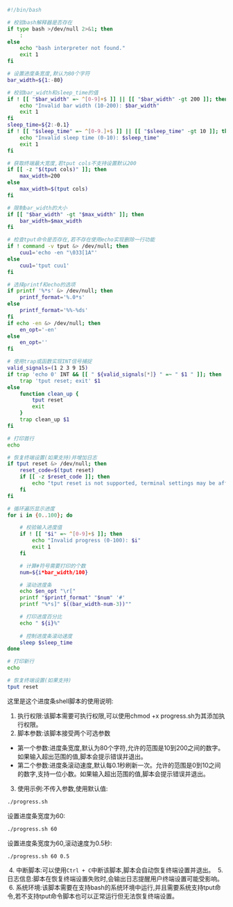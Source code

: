 ```bash
#!/bin/bash

# 校验bash解释器是否存在
if type bash >/dev/null 2>&1; then  
    :  
else  
    echo "bash interpreter not found."
    exit 1  
fi  

# 设置进度条宽度,默认为80个字符
bar_width=${1:-80}  

# 校验bar_width和sleep_time的值
if ! [[ "$bar_width" =~ ^[0-9]+$ ]] || [[ "$bar_width" -gt 200 ]]; then
    echo "Invalid bar width (10-200): $bar_width"
    exit 1
fi
sleep_time=${2:-0.1}
if ! [[ "$sleep_time" =~ ^[0-9.]+$ ]] || [[ "$sleep_time" -gt 10 ]]; then 
    echo "Invalid sleep time (0-10): $sleep_time"
    exit 1
fi  

# 获取终端最大宽度,若tput cols不支持设置默认200  
if [[ -z "$(tput cols)" ]]; then 
    max_width=200   
else
    max_width=$(tput cols)
fi

# 限制bar_width的大小
if [[ "$bar_width" -gt "$max_width" ]]; then 
    bar_width=$max_width
fi

# 检查tput命令是否存在,若不存在使用echo实现删除一行功能  
if ! command -v tput &> /dev/null; then
    cuu1='echo -en "\033[1A"' 
else
    cuu1='tput cuu1'
fi  

# 选择printf和echo的选项
if printf '%*s' &> /dev/null; then
    printf_format='%.0*s'
else 
    printf_format='%%-%ds'
fi
if echo -en &> /dev/null; then  
    en_opt='-en'     
else
    en_opt=''       
fi

# 使用trap或函数实现INT信号捕捉
valid_signals=(1 2 3 9 15)  
if trap 'echo 0' INT && [[ " ${valid_signals[*]} " =~ " $1 " ]]; then  
    trap 'tput reset; exit' $1 
else
    function clean_up {
        tput reset  
        exit
    }
    trap clean_up $1
fi

# 打印首行
echo   

# 恢复终端设置(如果支持)并增加日志    
if tput reset &> /dev/null; then  
    reset_code=$(tput reset)  
    if [[ -z $reset_code ]]; then
        echo "tput reset is not supported, terminal settings may be affected."
    fi
fi

# 循环遍历显示进度  
for i in {0..100}; do  

    # 校验输入进度值
    if ! [[ "$i" =~ ^[0-9]+$ ]]; then
        echo "Invalid progress (0-100): $i" 
        exit 1
    fi

    # 计算#符号需要打印的个数
    num=${i*bar_width/100}  

    # 滚动进度条
    echo $en_opt "\r["    
    printf "$printf_format" "$num" '#'  
    printf "%*s]" $((bar_width-num-3))"" 

    # 打印进度百分比
    echo " ${i}%"         
    
    # 控制进度条滚动速度
    sleep $sleep_time  
done  

# 打印新行  
echo   

# 恢复终端设置(如果支持)  
tput reset
```


这里是这个进度条shell脚本的使用说明:
1. 执行权限:该脚本需要可执行权限,可以使用chmod +x progress.sh为其添加执行权限。
2.  脚本参数:该脚本接受两个可选参数  
- 第一个参数:进度条宽度,默认为80个字符,允许的范围是10到200之间的数字。如果输入超出范围的值,脚本会提示错误并退出。  
- 第二个参数:进度条滚动速度,默认每0.1秒刷新一次。允许的范围是0到10之间的数字,支持一位小数。如果输入超出范围的值,脚本会提示错误并退出。
3. 使用示例:不传入参数,使用默认值:

```bash
./progress.sh
```

设置进度条宽度为60:

```bash 
./progress.sh 60
```

设置进度条宽度为60,滚动速度为0.5秒:

```bash
./progress.sh 60 0.5 
```

 4. 中断脚本:可以使用`Ctrl + C`中断该脚本,脚本会自动恢复终端设置并退出。
 5. 日志信息:脚本在恢复终端设置失败时,会输出日志提醒用户终端设置可能受影响。
 6. 系统环境:该脚本需要在支持bash的系统环境中运行,并且需要系统支持tput命令,若不支持tput命令脚本也可以正常运行但无法恢复终端设置。